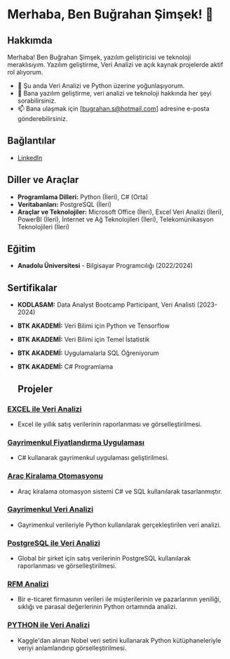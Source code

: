 # Merhaba, Ben Buğrahan Şimşek! 👋

## Hakkımda
Merhaba! Ben Buğrahan Şimşek, yazılım geliştiricisi ve teknoloji meraklısıyım. Yazılım geliştirme, Veri Analizi ve açık kaynak projelerde aktif rol alıyorum.

- 🌱 Şu anda Veri Analizi ve Python üzerine yoğunlaşıyorum.
- 💬 Bana yazılım geliştirme, veri analizi ve teknoloji hakkında her şeyi sorabilirsiniz.
- 📫 Bana ulaşmak için [bugrahan.s@hotmail.com] adresine e-posta gönderebilirsiniz.

## Bağlantılar
- [LinkedIn](https://www.linkedin.com/in/bugrahansimsek)

## Diller ve Araçlar
- **Programlama Dilleri:** Python (İleri), C# (Orta)
- **Veritabanları:** PostgreSQL (İleri)
- **Araçlar ve Teknolojiler:** Microsoft Office (İleri), Excel Veri Analizi (İleri), PowerBI (İleri), İnternet ve Ağ Teknolojileri (İleri), Telekomünikasyon Teknolojileri (İleri)

## Eğitim
- **Anadolu Üniversitesi** - Bilgisayar Programcılığı (2022/2024)

## Sertifikalar
- **KODLASAM:** Data Analyst Bootcamp Participant, Veri Analisti (2023-2024)
- **BTK AKADEMİ:** Veri Bilimi için Python ve Tensorflow
- **BTK AKADEMİ:** Veri Bilimi için Temel İstatistik
- **BTK AKADEMİ:** Uygulamalarla SQL Öğreniyorum
- **BTK AKADEMİ:** C# Programlama

  ## Projeler

### [EXCEL ile Veri Analizi](https://github.com/bugrahansimsek/sales-dashboard)
- Excel ile yıllık satış verilerinin raporlanması ve görselleştirilmesi.

### [Gayrimenkul Fiyatlandırma Uygulaması](https://github.com/bugrahansimsek/real-estate-pricing)
- C# kullanarak gayrimenkul uygulaması geliştirilmesi.

### [Araç Kiralama Otomasyonu](https://github.com/bugrahansimsek/car-rental-system)
- Araç kiralama otomasyon sistemi C# ve SQL kullanılarak tasarlanmıştır.

### [Gayrimenkul Veri Analizi](https://github.com/bugrahansimsek/real-estate-data-analysis)
- Gayrimenkul verileriyle Python kullanılarak gerçekleştirilen veri analizi.

### [PostgreSQL ile Veri Analizi](https://github.com/bugrahansimsek/SQL-PROJECT)
- Global bir şirket için satış verilerinin PostgreSQL kullanılarak raporlanması ve görselleştirilmesi.

### [RFM Analizi](https://github.com/bugrahansimsek/rfm-analysis)
- Bir e-ticaret firmasının verileri ile müşterilerinin ve pazarlarının yeniliği, sıklığı ve parasal değerlerinin Python ortamında analizi.

### [PYTHON ile Veri Analizi ](https://github.com/bugrahansimsek/PYTHON-PROJECT.git)
- Kaggle'dan alınan Nobel veri setini kullanarak Python kütüphaneleriyle veriyi anlamlandırıp görselleştirilmesi.
